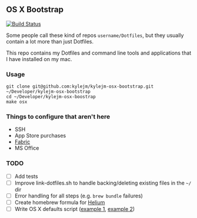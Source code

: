 ## OS X Bootstrap
[![Build Status](https://travis-ci.org/kylejm/kylejm-osx-bootstrap.svg?branch=master)](https://travis-ci.org/kylejm/kylejm-osx-bootstrap)

Some people call these kind of repos `username/Dotfiles`, but they usually contain a lot more than just Dotfiles.

This repo contains my Dotfiles and command line tools and applications that I have installed on my mac.

### Usage

```shell
git clone git@github.com:kylejm/kylejm-osx-bootstrap.git ~/Developer/kylejm-osx-bootstrap
cd ~/Developer/kylejm-osx-boostrap
make osx
```

### Things to configure that aren't here

- SSH
- App Store purchases
- [Fabric](https://fabric.io)
- MS Office

### TODO

- [ ] Add tests
- [ ] Improve link-dotfiles.sh to handle backing/deleting existing files in the `~/` dir
- [ ] Error handling for all steps (e.g. `brew bundle` failures)
- [ ] Create homebrew formula for [Helium](https://github.com/JadenGeller/Helium)
- [ ] Write OS X defaults script ([example 1](https://gist.github.com/meleyal/5890865), [example 2](https://github.com/josh-/dotfiles/blob/master/osx))
